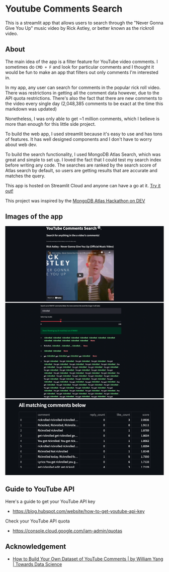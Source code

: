 # Youtube Comments Search

This is a streamlit app that allows users to search through the "Never Gonna Give You Up" music video by Rick Astley, or better known as the rickroll video.

## About

The main idea of the app is a filter feature for YouTube video comments. I sometimes do `CMD + F` and look for particular comments and I thought it would be fun to make an app that filters out only comments I'm interested in.

In my app, any user can search for comments in the popular rick roll video. There was restrictions in getting all the comment data however, due to the API quota restrictions. There's also the fact that there are new comments to the video every single day (2,048,385 comments to be exact at the time this markdown was updated)

Nonetheless, I was only able to get ~1 million comments, which I believe is more than enough for this little side project.

To build the web app, I used streamlit because it's easy to use and has tons of features. It has well designed components and I don't have to worry about web dev.

To build the search functionality, I used MongoDB Atlas Search, which was great and simple to set up. I loved the fact that I could test my search index before writing any code. The searches are ranked by the search score of Atlas search by default, so users are getting results that are accurate and matches the query.

This app is hosted on Streamlit Cloud and anyone can have a go at it. [Try it out!](https://share.streamlit.io/benthecoder/yt-comments-mongodb-search/main/yt_comments/app.py)

This project was inspired by the [MongoDB Atlas Hackathon on DEV](https://dev.to/devteam/announcing-the-mongodb-atlas-hackathon-on-dev-4b6m)

## Images of the app

<img src="assets/main.png" width="800" />
<img src="assets/results.png" width="800" /> 
<img src="assets/df-result.png" width="800" />

## Guide to YouTube API

Here's a guide to get your YouTube API key

- https://blog.hubspot.com/website/how-to-get-youtube-api-key

Check your YouTube API quota

- https://console.cloud.google.com/iam-admin/quotas

## Acknowledgement

- [How to Build Your Own Dataset of YouTube Comments | by William Yang | Towards Data Science](https://towardsdatascience.com/how-to-build-your-own-dataset-of-youtube-comments-39a1e57aade)
